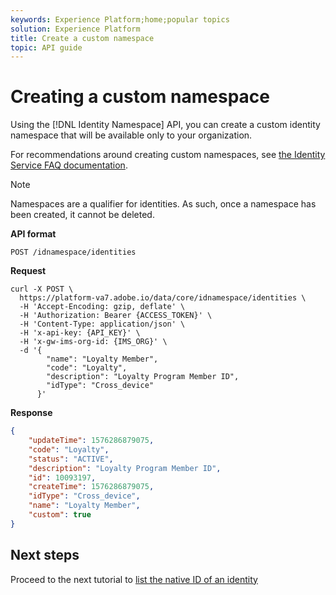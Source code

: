 ```yaml
---
keywords: Experience Platform;home;popular topics
solution: Experience Platform
title: Create a custom namespace
topic: API guide
---
```


# Creating a custom namespace

Using the [!DNL Identity Namespace] API, you can create a custom identity namespace that will be available only to your organization.

For recommendations around creating custom namespaces, see [the Identity Service FAQ documentation](../troubleshooting-guide.md).

>[!NOTE]
>
>Namespaces are a qualifier for identities. As such, once a namespace has been created, it cannot be deleted.

**API format**

```http
POST /idnamespace/identities
```

**Request**

```shell
curl -X POST \
  https://platform-va7.adobe.io/data/core/idnamespace/identities \
  -H 'Accept-Encoding: gzip, deflate' \
  -H 'Authorization: Bearer {ACCESS_TOKEN}' \
  -H 'Content-Type: application/json' \
  -H 'x-api-key: {API_KEY}' \
  -H 'x-gw-ims-org-id: {IMS_ORG}' \
  -d '{
        "name": "Loyalty Member",
        "code": "Loyalty",
        "description": "Loyalty Program Member ID",
        "idType": "Cross_device"
      }'
```

**Response**

```json
{
    "updateTime": 1576286879075,
    "code": "Loyalty",
    "status": "ACTIVE",
    "description": "Loyalty Program Member ID",
    "id": 10093197,
    "createTime": 1576286879075,
    "idType": "Cross_device",
    "name": "Loyalty Member",
    "custom": true
}
```

## Next steps

Proceed to the next tutorial to [list the native ID of an identity](./list-native-id.md)